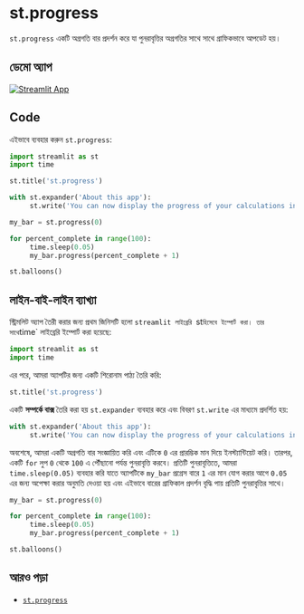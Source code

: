 # st.progress

`st.progress` একটি অগ্রগতি বার প্রদর্শন করে যা পুনরাবৃত্তির অগ্রগতির সাথে সাথে গ্রাফিকভাবে আপডেট হয়।

## ডেমো অ্যাপ

[![Streamlit App](https://static.streamlit.io/badges/streamlit_badge_black_white.svg)](https://share.streamlit.io/dataprofessor/st.progress/)

## Code
এইভাবে ব্যবহার করুন `st.progress`:
```python
import streamlit as st
import time

st.title('st.progress')

with st.expander('About this app'):
     st.write('You can now display the progress of your calculations in a Streamlit app with the `st.progress` command.')

my_bar = st.progress(0)

for percent_complete in range(100):
     time.sleep(0.05)
     my_bar.progress(percent_complete + 1)

st.balloons()
```

## লাইন-বাই-লাইন ব্যাখ্যা
স্ট্রিমলিট অ্যাপ তৈরী করার জন্য প্রথম জিনিসটি হলো `streamlit লাইব্রেরি `st` হিসেবে ইম্পোর্ট করা। তার সাথে `time` লাইব্রেরি ইম্পোর্ট করা হয়েছে:
```python
import streamlit as st
import time
```

এর পরে, আমরা অ্যাপটির জন্য একটি শিরোনাম পাঠ্য তৈরি করি:
```python
st.title('st.progress')
```

একটি **সম্পর্কে বাক্স** তৈরি করা হয় `st.expander` ব্যবহার করে এবং বিবরণ `st.write` এর মাধ্যমে প্রদর্শিত হয়:
```python
with st.expander('About this app'):
     st.write('You can now display the progress of your calculations in a Streamlit app with the `st.progress` command.')
```

অবশেষে, আমরা একটি অগ্রগতি বার সংজ্ঞায়িত করি এবং এটিকে `0` এর প্রারম্ভিক মান দিয়ে ইনস্ট্যান্টিয়েট করি। তারপর, একটি `for` লুপ `0` থেকে `100` এ পৌঁছানো পর্যন্ত পুনরাবৃত্তি করবে। প্রতিটি পুনরাবৃত্তিতে, আমরা `time.sleep(0.05)` ব্যবহার করি যাতে অ্যাপটিকে `my_bar` প্রগ্রেস বারে `1` এর মান যোগ করার আগে `0.05` এর জন্য অপেক্ষা করার অনুমতি দেওয়া হয় এবং এইভাবে বারের গ্রাফিকাল প্রদর্শন বৃদ্ধি পায় প্রতিটি পুনরাবৃত্তির সাথে।

```python
my_bar = st.progress(0)

for percent_complete in range(100):
     time.sleep(0.05)
     my_bar.progress(percent_complete + 1)

st.balloons()
```

## আরও পড়া
- [`st.progress`](https://docs.streamlit.io/library/api-reference/status/st.progress)
